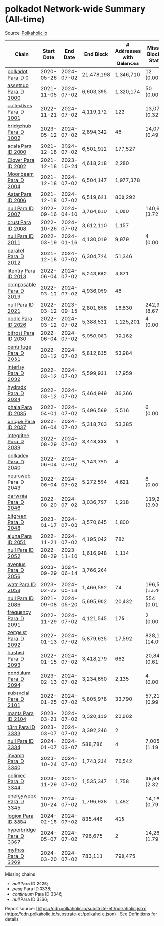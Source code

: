 # polkadot Network-wide Summary (All-time)

Source: [Polkaholic.io](https://polkaholic.io)


| Chain            | Start Date | End Date | End Block | # Addresses with Balances | Missing Blocks / Status |
| ---------------- | ---------- | ---------| --------- | ------------------------- | ----------------------- |
| [polkadot Para ID 0](/polkadot/0-polkadot) | 2020-05-26 | 2024-07-02 | 21,478,198 |  1,346,710 | 12 (0.00%)  |
| [assethub Para ID 1000](/polkadot/1000-assethub) | 2021-11-05 | 2024-07-02 | 6,603,395 |  1,320,174 | 50 (0.00%)  |
| [collectives Para ID 1001](/polkadot/1001-collectives) | 2022-11-21 | 2024-07-02 | 4,119,172 |  122 | 13,077 (0.32%)  |
| [bridgehub Para ID 1002](/polkadot/1002-bridgehub) | 2023-05-12 | 2024-07-02 | 2,894,342 |  46 | 14,076 (0.49%)  |
| [acala Para ID 2000](/polkadot/2000-acala) | 2021-12-18 | 2024-07-02 | 6,501,912 |  177,527 |    |
| [Clover Para ID 2002](/polkadot/2002-clover) | 2021-12-18 | 2023-10-24 | 4,618,218 |  2,280 |    |
| [Moonbeam Para ID 2004](/polkadot/2004-moonbeam) | 2021-12-18 | 2024-07-02 | 6,504,147 |  1,977,378 |    |
| [Astar Para ID 2006](/polkadot/2006-astar) | 2021-12-18 | 2024-07-02 | 6,519,621 |  800,292 |    |
| [null Para ID 2007](/polkadot/2007-kapex) | 2022-09-16 | 2024-04-10 | 3,784,810 |  1,080 | 140,668 (3.72%)  |
| [crust Para ID 2008](/polkadot/2008-crust) | 2022-10-26 | 2024-07-02 | 3,612,110 |  1,157 |    |
| [null Para ID 2011](/polkadot/2011-equilibrium) | 2022-03-19 | 2024-01-16 | 4,130,019 |  9,979 | 4 (0.00%)  |
| [parallel Para ID 2012](/polkadot/2012-parallel) | 2021-12-18 | 2024-07-02 | 6,304,724 |  51,346 |    |
| [litentry Para ID 2013](/polkadot/2013-litentry) | 2022-06-04 | 2024-07-02 | 5,243,662 |  4,871 |    |
| [composable Para ID 2019](/polkadot/2019-composable) | 2022-03-12 | 2024-07-02 | 4,936,059 |  46 |    |
| [null Para ID 2021](/polkadot/2021-efinity) | 2022-03-12 | 2023-09-15 | 2,801,656 |  16,630 | 242,949 (8.67%)  |
| [nodle Para ID 2026](/polkadot/2026-nodle) | 2022-03-12 | 2024-07-02 | 5,388,521 |  1,225,201 | 4 (0.00%)  |
| [bifrost Para ID 2030](/polkadot/2030-bifrost) | 2022-06-04 | 2024-07-02 | 5,050,083 |  39,162 |    |
| [centrifuge Para ID 2031](/polkadot/2031-centrifuge) | 2022-03-12 | 2024-07-02 | 5,812,835 |  53,984 |    |
| [interlay Para ID 2032](/polkadot/2032-interlay) | 2022-03-12 | 2024-07-02 | 5,599,931 |  17,959 |    |
| [hydradx Para ID 2034](/polkadot/2034-hydradx) | 2022-03-12 | 2024-07-02 | 5,464,949 |  36,366 |    |
| [phala Para ID 2035](/polkadot/2035-phala) | 2022-04-01 | 2024-07-02 | 5,496,569 |  5,516 | 6 (0.00%)  |
| [unique Para ID 2037](/polkadot/2037-unique) | 2022-06-04 | 2024-07-02 | 5,318,703 |  53,385 |    |
| [integritee Para ID 2039](/polkadot/2039-integritee) | 2022-08-29 | 2024-07-02 | 3,448,383 |  4 |    |
| [polkadex Para ID 2040](/polkadot/2040-polkadex) | 2022-06-04 | 2024-07-02 | 5,143,750 |  4 |    |
| [neuroweb Para ID 2043](/polkadot/2043-neuroweb) | 2022-06-04 | 2024-07-02 | 5,272,594 |  4,621 | 6 (0.00%)  |
| [darwinia Para ID 2046](/polkadot/2046-darwinia) | 2022-08-29 | 2024-07-02 | 3,036,797 |  1,218 | 119,220 (3.93%)  |
| [bitgreen Para ID 2048](/polkadot/2048-bitgreen) | 2023-01-17 | 2024-07-02 | 3,570,645 |  1,800 |    |
| [ajuna Para ID 2051](/polkadot/2051-ajuna) | 2022-11-21 | 2024-07-02 | 4,195,042 |  782 |    |
| [null Para ID 2052](/polkadot/2052-polkadot-parathread-2052) | 2022-08-29 | 2023-11-10 | 1,616,948 |  1,114 |    |
| [aventus Para ID 2056](/polkadot/2056-aventus) | 2022-09-29 | 2024-06-14 | 3,766,264 |   |    |
| [watr Para ID 2058](/polkadot/2058-watr) | 2023-02-22 | 2024-05-18 | 1,466,592 |  74 | 196,567 (13.40%)  |
| [null Para ID 2086](/polkadot/2086-kilt) | 2021-09-08 | 2024-05-20 | 5,695,902 |  20,432 | 554 (0.01%)  |
| [frequency Para ID 2091](/polkadot/2091-frequency) | 2022-11-29 | 2024-07-02 | 4,121,545 |  175 | 2 (0.00%)  |
| [zeitgeist Para ID 2092](/polkadot/2092-zeitgeist) | 2022-01-13 | 2024-07-02 | 5,879,625 |  17,592 | 828,192 (14.09%)  |
| [hashed Para ID 2093](/polkadot/2093-hashed) | 2022-01-15 | 2024-07-02 | 3,418,279 |  662 | 20,847 (0.61%)  |
| [pendulum Para ID 2094](/polkadot/2094-pendulum) | 2023-02-13 | 2024-07-02 | 3,234,650 |  2,135 | 4 (0.00%)  |
| [subsocial Para ID 2101](/polkadot/2101-subsocial) | 2022-01-25 | 2024-07-02 | 5,805,978 |  33,790 | 57,214 (0.99%)  |
| [manta Para ID 2104](/polkadot/2104-manta) | 2023-03-21 | 2024-07-02 | 3,320,119 |  23,962 |    |
| [t3rn Para ID 3333](/polkadot/3333-t3rn) | 2023-03-07 | 2024-07-02 | 3,392,246 |  2 |    |
| [null Para ID 3334](/polkadot/3334-polkadot-parathread-3334) | 2024-01-07 | 2024-03-07 | 588,786 |  4 | 7,005 (1.19%)  |
| [invarch Para ID 3340](/polkadot/3340-invarch) | 2023-10-24 | 2024-07-02 | 1,743,234 |  76,542 |    |
| [polimec Para ID 3344](/polkadot/3344-polimec) | 2023-11-29 | 2024-07-02 | 1,535,347 |  1,758 | 35,644 (2.32%)  |
| [energywebx Para ID 3345](/polkadot/3345-energywebx) | 2023-10-24 | 2024-07-02 | 1,796,938 |  1,482 | 14,163 (0.79%)  |
| [logion Para ID 3354](/polkadot/3354-logion) | 2024-02-15 | 2024-07-02 | 835,446 |  415 |    |
| [hyperbridge Para ID 3367](/polkadot/3367-hyperbridge) | 2024-05-07 | 2024-07-02 | 796,675 |  2 | 14,262 (1.79%)  |
| [mythos Para ID 3369](/polkadot/3369-mythos) | 2024-03-20 | 2024-07-02 | 783,111 |  790,475 |    |

Missing chains


* *null* Para ID 2025; 
* *peaq* Para ID 3338; 
* *continuum* Para ID 3346; 
* *null* Para ID 3366; 

Report source: [https://cdn.polkaholic.io/substrate-etl/polkaholic.json](https://cdn.polkaholic.io/substrate-etl/polkaholic.json) | See [Definitions](/DEFINITIONS.md) for details
